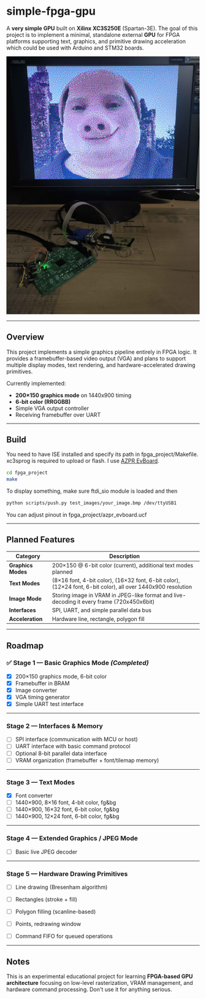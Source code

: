 # simple-fpga-gpu

A **very simple GPU** built on **Xilinx XC3S250E** (Spartan-3E).
The goal of this project is to implement a minimal, standalone external **GPU** for FPGA platforms supporting text, graphics, and primitive drawing acceleration which could be used with Arduino and STM32 boards.

![Demo](./img/demo.jpg)

---

## Overview

This project implements a simple graphics pipeline entirely in FPGA logic.
It provides a framebuffer-based video output (VGA) and plans to support multiple display modes, text rendering, and hardware-accelerated drawing primitives.

Currently implemented:
- **200×150 graphics mode** on 1440x900 timing
- **6-bit color (RRGGBB)**
- Simple VGA output controller
- Receiving framebuffer over UART

---

## Build

You need to have ISE installed and specify its path in fpga_project/Makefile. xc3sprog is required to upload or flash.
I use [AZPR EvBoard](https://yone2.net/azpr_evboard/).

```bash
cd fpga_project
make
```

To display something, make sure ftdi_sio module is loaded and then
```bash
python scripts/push.py test_images/your_image.bmp /dev/ttyUSB1
```



You can adjust pinout in fpga_project/azpr_evboard.ucf

---

## Planned Features

| Category | Description |
|-----------|-------------|
| **Graphics Modes** | 200×150 @ 6-bit color (current), additional text modes planned |
| **Text Modes** | (8×16 font, 4-bit color), (16×32 font, 6-bit color), (12×24 font, 6-bit color), all over 1440x900 resolution |
| **Image Mode** | Storing image in VRAM in JPEG-like format and live-decoding it every frame (720x450x6bit) |
| **Interfaces** | SPI, UART, and simple parallel data bus |
| **Acceleration** | Hardware line, rectangle, polygon fill |

---

## Roadmap

### ✅ Stage 1 — Basic Graphics Mode *(Completed)*
- [x] 200×150 graphics mode, 6-bit color
- [x] Framebuffer in BRAM
- [x] Image converter
- [x] VGA timing generator
- [x] Simple UART test interface

---

### Stage 2 — Interfaces & Memory
- [ ] SPI interface (communication with MCU or host)
- [ ] UART interface with basic command protocol
- [ ] Optional 8-bit parallel data interface
- [ ] VRAM organization (framebuffer + font/tilemap memory)

---

### Stage 3 — Text Modes
- [x] Font converter
- [ ] 1440×900, 8×16 font, 4-bit color, fg&bg
- [ ] 1440×900, 16×32 font, 6-bit color, fg&bg
- [ ] 1440×900, 12×24 font, 6-bit color, fg&bg

---

### Stage 4 — Extended Graphics / JPEG Mode
- [ ] Basic live JPEG decoder

---

### Stage 5 — Hardware Drawing Primitives
- [ ] Line drawing (Bresenham algorithm)
- [ ] Rectangles (stroke + fill)
- [ ] Polygon filling (scanline-based)
- [ ] Points, redrawing window
- [ ] Command FIFO for queued operations


---

## Notes

This is an experimental educational project for learning **FPGA-based GPU architecture** focusing on low-level rasterization, VRAM management, and hardware command processing. Don't use it for anything serious.
